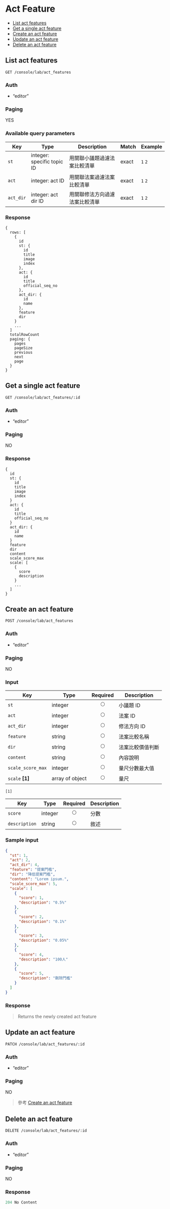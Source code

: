 # Act Feature

- [List act features](#list-act-features)
- [Get a single act feature](#get-a-single-act-feature)
- [Create an act feature](#create-an-act-feature)
- [Update an act feature](#update-an-act-feature)
- [Delete an act feature](#delete-an-act-feature)

## List act features
```
GET /console/lab/act_features
```

### Auth
- “editor”

### Paging
YES

### Available query parameters

| Key | Type | Description | Match | Example |
| --- | --- | --- | --- | --- |
| `st` | integer: specific topic ID | 用關聯小議題過濾法案比較清單 | exact | `1` `2` |
| `act` | integer: act ID | 用關聯法案過濾法案比較清單 | exact | `1` `2` |
| `act_dir` | integer: act dir ID | 用關聯修法方向過濾法案比較清單 | exact | `1` `2` |

### Response
```
{
  rows: [
    {
      id
      st: {
        id
        title
        image
        index
      },
      act: {
        id
        title
        official_seq_no
      },
      act_dir: {
        id
        name
      },
      feature
      dir
    }
    ...
  ]
  totalRowCount
  paging: {
    pages
    pageSize
    previous
    next
    page
  }
}
```

## Get a single act feature
```
GET /console/lab/act_features/:id
```

### Auth
- “editor”

### Paging
NO

### Response
```
{
  id
  st: {
    id
    title
    image
    index
  }
  act: {
    id
    title
    official_seq_no
  }
  act_dir: {
    id
    name
  }
  feature
  dir
  content
  scale_score_max
  scale: [
    {
      score
      description
    }
    ...
  ]
}
```

## Create an act feature
```
POST /console/lab/act_features
```

### Auth
- “editor”

### Paging
NO

### Input

| Key | Type | Required | Description |
| --- | --- | :---: | --- |
| `st` | integer | 🌕 | 小議題 ID |
| `act` | integer | 🌕 | 法案 ID |
| `act_dir` | integer | 🌕 | 修法方向 ID |
| `feature` | string | 🌕 | 法案比較名稱 |
| `dir` | string | 🌕 | 法案比較價值判斷 |
| `content` | string | 🌕 | 內容說明 |
| `scale_score_max` | integer | 🌕 | 量尺分數最大值 |
| `scale` **[1]** | array of object | 🌕 | 量尺 |

`[1]`

| Key | Type | Required | Description |
| --- | --- | :---: | --- |
| `score` | integer | 🌕 | 分數 |
| `description` | string | 🌕 | 敘述 |

### Sample input
```json
{
  "st": 1,
  "act": 2,
  "act_dir": 4,
  "feature": "提案門檻",
  "dir": "降低提案門檻",
  "content": "Lorem ipsum.",
  "scale_score_max": 5,
  "scale": [
    {
      "score": 1,
      "description": "0.5%"
    },
    {
      "score": 2,
      "description": "0.1%"
    },
    {
      "score": 3,
      "description": "0.05%"
    },
    {
      "score": 4,
      "description": "100人"
    },
    {
      "score": 5,
      "description": "刪除門檻"
    }
  ]
}
```

### Response
> Returns the newly created act feature

## Update an act feature
```
PATCH /console/lab/act_features/:id
```

### Auth
- “editor”

### Paging
NO

> 參考 [Create an act feature](#create-an-act-feature)

## Delete an act feature
```
DELETE /console/lab/act_features/:id
```

### Auth
- “editor”

### Paging
NO

### Response
```javascript
204 No Content
```
